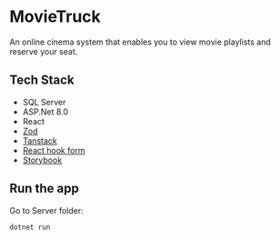 # MovieTruck

An online cinema system that enables you to view movie playlists and reserve your seat.

## Tech Stack

- SQL Server
- ASP.Net 8.0
- React
- [Zod](https://zod.dev/)
- [Tanstack](https://tanstack.com/query/latest/docs/framework/react/overview)
- [React hook form](https://react-hook-form.com/)
- [Storybook](https://storybook.js.org/docs)

## Run the app

Go to Server folder:

```
dotnet run
```
